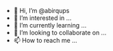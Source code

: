 - 👋 Hi, I’m @abirqups
- 👀 I’m interested in ...
- 🌱 I’m currently learning ...
- 💞️ I’m looking to collaborate on ...
- 📫 How to reach me ...

<!---
abirqups/abirqups is a ✨ special ✨ repository because its `README.md` (this file) appears on your GitHub profile.
You can click the Preview link to take a look at your changes.
--->
